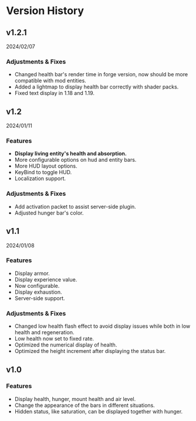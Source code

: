 # Version History

## v1.2.1
2024/02/07

### Adjustments & Fixes

- Changed health bar's render time in forge version, now should be more compatible with mod entities.
- Added a lightmap to display health bar correctly with shader packs.
- Fixed text display in 1.18 and 1.19.

## v1.2

2024/01/11

### Features

- **Display living entity's health and absorption.**
- More configurable options on hud and entity bars.
- More HUD layout options.
- KeyBind to toggle HUD.
- Localization support.

### Adjustments & Fixes

- Add activation packet to assist server-side plugin.
- Adjusted hunger bar's color.

## v1.1

2024/01/08

### Features

- Display armor.
- Display experience value.
- Now configurable.
- Display exhaustion.
- Server-side support.

### Adjustments & Fixes

- Changed low health flash effect to avoid display issues while both in low health and regeneration.
- Low health now set to fixed rate.
- Optimized the numerical display of health.
- Optimized the height increment after displaying the status bar.

## v1.0

### Features

- Display health, hunger, mount health and air level.
- Change the appearance of the bars in different situations.
- Hidden status, like saturation, can be displayed together with hunger.